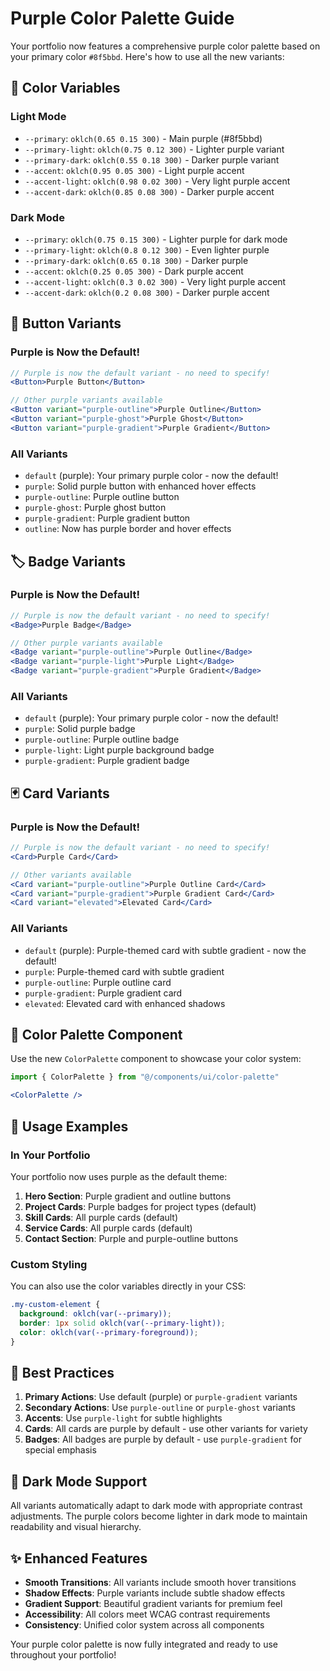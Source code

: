 # Purple Color Palette Guide

Your portfolio now features a comprehensive purple color palette based on your primary color `#8f5bbd`. Here's how to use all the new variants:

## 🎨 Color Variables

### Light Mode
- `--primary`: `oklch(0.65 0.15 300)` - Main purple (#8f5bbd)
- `--primary-light`: `oklch(0.75 0.12 300)` - Lighter purple variant
- `--primary-dark`: `oklch(0.55 0.18 300)` - Darker purple variant
- `--accent`: `oklch(0.95 0.05 300)` - Light purple accent
- `--accent-light`: `oklch(0.98 0.02 300)` - Very light purple accent
- `--accent-dark`: `oklch(0.85 0.08 300)` - Darker purple accent

### Dark Mode
- `--primary`: `oklch(0.75 0.15 300)` - Lighter purple for dark mode
- `--primary-light`: `oklch(0.8 0.12 300)` - Even lighter purple
- `--primary-dark`: `oklch(0.65 0.18 300)` - Darker purple
- `--accent`: `oklch(0.25 0.05 300)` - Dark purple accent
- `--accent-light`: `oklch(0.3 0.02 300)` - Very light purple accent
- `--accent-dark`: `oklch(0.2 0.08 300)` - Darker purple accent

## 🔘 Button Variants

### Purple is Now the Default!
```jsx
// Purple is now the default variant - no need to specify!
<Button>Purple Button</Button>

// Other purple variants available
<Button variant="purple-outline">Purple Outline</Button>
<Button variant="purple-ghost">Purple Ghost</Button>
<Button variant="purple-gradient">Purple Gradient</Button>
```

### All Variants
- `default` (purple): Your primary purple color - now the default!
- `purple`: Solid purple button with enhanced hover effects
- `purple-outline`: Purple outline button
- `purple-ghost`: Purple ghost button
- `purple-gradient`: Purple gradient button
- `outline`: Now has purple border and hover effects

## 🏷️ Badge Variants

### Purple is Now the Default!
```jsx
// Purple is now the default variant - no need to specify!
<Badge>Purple Badge</Badge>

// Other purple variants available
<Badge variant="purple-outline">Purple Outline</Badge>
<Badge variant="purple-light">Purple Light</Badge>
<Badge variant="purple-gradient">Purple Gradient</Badge>
```

### All Variants
- `default` (purple): Your primary purple color - now the default!
- `purple`: Solid purple badge
- `purple-outline`: Purple outline badge
- `purple-light`: Light purple background badge
- `purple-gradient`: Purple gradient badge

## 🃏 Card Variants

### Purple is Now the Default!
```jsx
// Purple is now the default variant - no need to specify!
<Card>Purple Card</Card>

// Other variants available
<Card variant="purple-outline">Purple Outline Card</Card>
<Card variant="purple-gradient">Purple Gradient Card</Card>
<Card variant="elevated">Elevated Card</Card>
```

### All Variants
- `default` (purple): Purple-themed card with subtle gradient - now the default!
- `purple`: Purple-themed card with subtle gradient
- `purple-outline`: Purple outline card
- `purple-gradient`: Purple gradient card
- `elevated`: Elevated card with enhanced shadows

## 🎨 Color Palette Component

Use the new `ColorPalette` component to showcase your color system:

```jsx
import { ColorPalette } from "@/components/ui/color-palette"

<ColorPalette />
```

## 🚀 Usage Examples

### In Your Portfolio
Your portfolio now uses purple as the default theme:

1. **Hero Section**: Purple gradient and outline buttons
2. **Project Cards**: Purple badges for project types (default)
3. **Skill Cards**: All purple cards (default)
4. **Service Cards**: All purple cards (default)
5. **Contact Section**: Purple and purple-outline buttons

### Custom Styling
You can also use the color variables directly in your CSS:

```css
.my-custom-element {
  background: oklch(var(--primary));
  border: 1px solid oklch(var(--primary-light));
  color: oklch(var(--primary-foreground));
}
```

## 🎯 Best Practices

1. **Primary Actions**: Use default (purple) or `purple-gradient` variants
2. **Secondary Actions**: Use `purple-outline` or `purple-ghost` variants
3. **Accents**: Use `purple-light` for subtle highlights
4. **Cards**: All cards are purple by default - use other variants for variety
5. **Badges**: All badges are purple by default - use `purple-gradient` for special emphasis

## 🌙 Dark Mode Support

All variants automatically adapt to dark mode with appropriate contrast adjustments. The purple colors become lighter in dark mode to maintain readability and visual hierarchy.

## ✨ Enhanced Features

- **Smooth Transitions**: All variants include smooth hover transitions
- **Shadow Effects**: Purple variants include subtle shadow effects
- **Gradient Support**: Beautiful gradient variants for premium feel
- **Accessibility**: All colors meet WCAG contrast requirements
- **Consistency**: Unified color system across all components

Your purple color palette is now fully integrated and ready to use throughout your portfolio!
